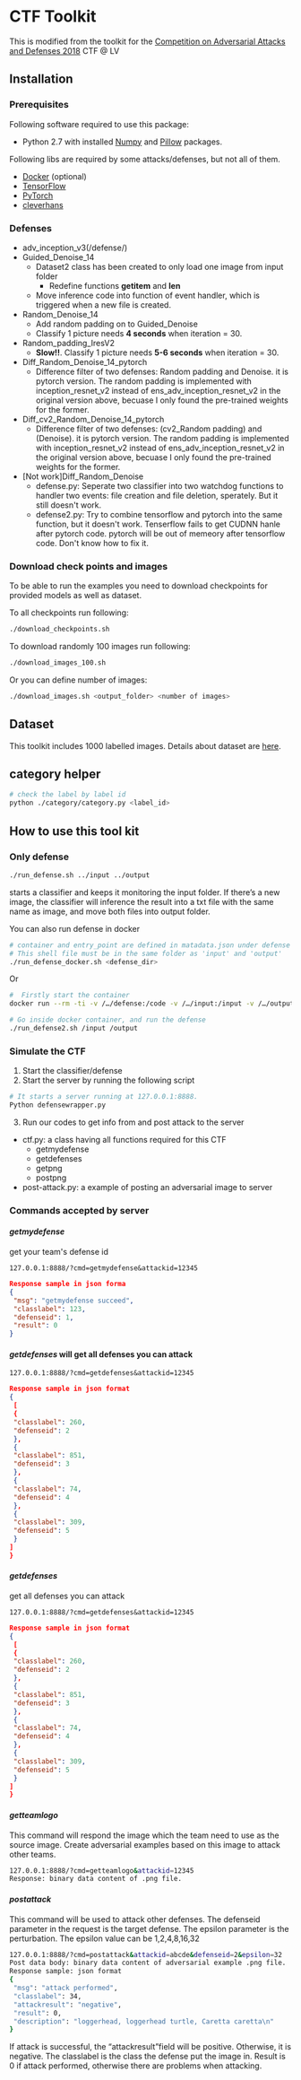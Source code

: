 # CTF Toolkit

This is modified from the toolkit for the
[Competition on Adversarial Attacks and Defenses 2018](http://caad.geekpwn.org/) CTF @ LV

## Installation

### Prerequisites

Following software required to use this package:

* Python 2.7 with installed [Numpy](http://www.numpy.org/)
  and [Pillow](https://python-pillow.org/) packages.

Following libs are required by some attacks/defenses, but not all of them. 
* [Docker](https://www.docker.com/) (optional)
* [TensorFlow](https://www.tensorflow.org/)
* [PyTorch](https://pytorch.org/)
* [cleverhans](https://github.com/tensorflow/cleverhans)

### Defenses
* adv_inception_v3(/defense/)
* Guided_Denoise_14
  * Dataset2 class has been created to only load one image from input folder
    * Redefine functions __getitem__ and __len__
  * Move inference code into function of event handler, which is triggered when a new file is created.
* Random_Denoise_14
  * Add random padding on to Guided_Denoise
  * Classify 1 picture needs **4 seconds** when iteration = 30.
* Random_padding_IresV2
  * **Slow!!**. Classify 1 picture needs **5-6 seconds** when iteration = 30.
* Diff_Random_Denoise_14_pytorch
  * Difference filter of two defenses: Random padding and Denoise. it is pytorch version. The random padding is implemented with inception_resnet_v2 instead of ens_adv_inception_resnet_v2 in the original version above, becuase I only found the pre-trained weights for the former. 
* Diff_cv2_Random_Denoise_14_pytorch
  * Difference filter of two defenses: (cv2_Random padding) and (Denoise). it is pytorch version. The random padding is implemented with inception_resnet_v2 instead of ens_adv_inception_resnet_v2 in the original version above, becuase I only found the pre-trained weights for the former. 
* [Not work]Diff_Random_Denoise
  * defense.py: Seperate two classifier into two watchdog functions to handler two events: file creation and file deletion, sperately. But it still doesn't work.
  * defense2.py: Try to combine tensorflow and pytorch into the same function, but it doesn't work. Tenserflow fails to get CUDNN hanle after pytorch code. 
  pytorch will be out of memeory after tensorflow code.
  Don't know how to fix it.

### Download check points and images

To be able to run the examples you need to download checkpoints for provided models
as well as dataset.

To all checkpoints run following:

```bash
./download_checkpoints.sh
```
To download randomly 100 images run following:

```bash
./download_images_100.sh
```
Or you can define number of images:

```bash
./download_images.sh <output_folder> <number of images>
```

## Dataset

This toolkit includes 1000 labelled images.
Details about dataset are [here](./dataset/README.md).

## category helper
```bash
# check the label by label id
python ./category/category.py <label_id>
```

## How to use this tool kit
### Only defense
```bash
./run_defense.sh ../input ../output
```
starts a classifier and keeps it monitoring the input folder. If there’s a new image, the classifier will inference the result into a txt file with the same name as image, and move both files into output folder.

You can also run defense in docker
```bash
# container and entry_point are defined in matadata.json under defense folder
# This shell file must be in the same folder as 'input' and 'output' 
./run_defense_docker.sh <defense_dir>
```

Or
```bash
#  Firstly start the container
docker run --rm -ti -v /…/defense:/code -v /…/input:/input -v /…/output:/output -w/code tensorflow/tensorflow:1.1.0 /bin/bash
```
```bash
# Go inside docker container, and run the defense
./run_defense2.sh /input /output
```

### Simulate the CTF
1. Start the classifier/defense
2. Start the server by running the following script
```bash
# It starts a server running at 127.0.0.1:8888.
Python defensewrapper.py
```


3. Run our codes to get info from and post attack to the server
* ctf.py: a class having all functions required for this CTF
  * getmydefense
  * getdefenses
  * getpng
  * postpng
* post-attack.py: a example of posting an adversarial image to server


### Commands accepted by server

#### *getmydefense* 
get your team's defense id
```
127.0.0.1:8888/?cmd=getmydefense&attackid=12345
```

```json
Response sample in json forma
{
 "msg": "getmydefense succeed",
 "classlabel": 123,
 "defenseid": 1,
 "result": 0
}
```
#### *getdefenses* will get all defenses you can attack
```
127.0.0.1:8888/?cmd=getdefenses&attackid=12345
```
```json
Response sample in json format
{
 [
 {
 "classlabel": 260,
 "defenseid": 2
 },
 {
 "classlabel": 851,
 "defenseid": 3
 },
 {
 "classlabel": 74,
 "defenseid": 4
 },
 {
 "classlabel": 309,
 "defenseid": 5
 }
]
}
```

#### *getdefenses* 
get all defenses you can attack
```
127.0.0.1:8888/?cmd=getdefenses&attackid=12345
```
```json
Response sample in json format
{
 [
 {
 "classlabel": 260,
 "defenseid": 2
 },
 {
 "classlabel": 851,
 "defenseid": 3
 },
 {
 "classlabel": 74,
 "defenseid": 4
 },
 {
 "classlabel": 309,
 "defenseid": 5
 }
]
}
```
#### *getteamlogo*
This command will respond the image which the team need to use as the source
image. Create adversarial examples based on this image to attack other teams.
```bash
127.0.0.1:8888/?cmd=getteamlogo&attackid=12345
Response: binary data content of .png file.
```

#### *postattack*
This command will be used to attack other defenses. The defenseid parameter in the
request is the target defense. The epsilon parameter is the perturbation. The epsilon value can be 1,2,4,8,16,32
```bash
127.0.0.1:8888/?cmd=postattack&attackid=abcde&defenseid=2&epsilon=32
Post data body: binary data content of adversarial example .png file.
Response sample: json format
{
 "msg": "attack performed",
 "classlabel": 34,
 "attackresult": "negative",
 "result": 0,
 "description": "loggerhead, loggerhead turtle, Caretta caretta\n"
}
```
If attack is successful, the “attackresult”field will be positive. Otherwise, it is negative. The classlabel is the class the defense put the image in. Result is 0 if attack performed, otherwise there are problems when attacking.





